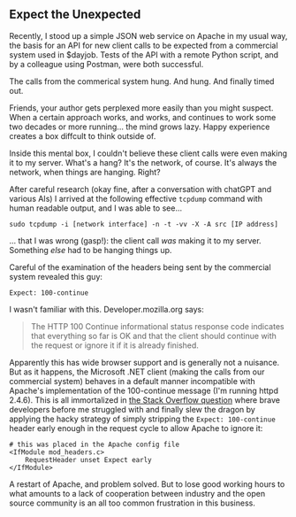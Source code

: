 ## Expect the Unexpected

Recently, I stood up a simple JSON web service on Apache in my usual way, the basis for an API for new client calls to be expected from a commercial system used in $dayjob.  Tests of the API with a remote Python script, and by a colleague using Postman, were both successful.

The calls from the commerical system hung.  And hung.  And finally timed out.

Friends, your author gets perplexed more easily than you might suspect.  When a certain approach works, and works, and continues to work some two decades or more running... the mind grows lazy.  Happy experience creates a box diffcult to think outside of.

Inside this mental box, I couldn't believe these client calls were even making it to my server.  What's a hang?  It's the network, of course.  It's always the network, when things are hanging.  Right?

After careful research (okay fine, after a conversation with chatGPT and various AIs) I arrived at the following effective `tcpdump` command with human readable output, and I was able to see...

```
sudo tcpdump -i [network interface] -n -t -vv -X -A src [IP address]
```

... that I was wrong (gasp!): the client call *was* making it to my server.  Something *else* had to be hanging things up.

Careful of the examination of the headers being sent by the commercial system revealed this guy:

```
Expect: 100-continue
```

I wasn't familiar with this.  Developer.mozilla.org says:

>The HTTP 100 Continue informational status response code indicates that everything so far is OK and that the client should continue with the request or ignore it if it is already finished.

Apparently this has wide browser support and is generally not a nuisance.  But as it happens, the Microsoft .NET client (making the calls from our commercial system) behaves in a default manner incompatible with Apache's implementation of the 100-continue message (I'm running httpd 2.4.6).  This is all immortalized in  [the Stack Overflow question](https://stackoverflow.com/questions/3889574/apache-and-mod-proxy-not-handling-http-100-continue-from-client-http-417) where brave developers before me struggled with and finally slew the dragon by applying the hacky strategy of simply stripping the `Expect: 100-continue` header early enough in the request cycle to allow Apache to ignore it:

```
# this was placed in the Apache config file
<IfModule mod_headers.c>
    RequestHeader unset Expect early
</IfModule>
```
A restart of Apache, and problem solved.  But to lose good working hours to what amounts to a lack of cooperation between industry and the open source community is an all too common frustration in this business.





